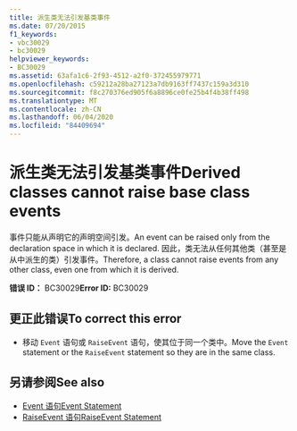 ```yaml
---
title: 派生类无法引发基类事件
ms.date: 07/20/2015
f1_keywords:
- vbc30029
- bc30029
helpviewer_keywords:
- BC30029
ms.assetid: 63afa1c6-2f93-4512-a2f0-372455979771
ms.openlocfilehash: c59212a28ba27123a7db9163ff7437c159a3d310
ms.sourcegitcommit: f8c270376ed905f6a8896ce0fe25b4f4b38ff498
ms.translationtype: MT
ms.contentlocale: zh-CN
ms.lasthandoff: 06/04/2020
ms.locfileid: "84409694"
---
```

# <a name="derived-classes-cannot-raise-base-class-events"></a><span data-ttu-id="c119e-102">派生类无法引发基类事件</span><span class="sxs-lookup"><span data-stu-id="c119e-102">Derived classes cannot raise base class events</span></span>
<span data-ttu-id="c119e-103">事件只能从声明它的声明空间引发。</span><span class="sxs-lookup"><span data-stu-id="c119e-103">An event can be raised only from the declaration space in which it is declared.</span></span> <span data-ttu-id="c119e-104">因此，类无法从任何其他类（甚至是从中派生的类）引发事件。</span><span class="sxs-lookup"><span data-stu-id="c119e-104">Therefore, a class cannot raise events from any other class, even one from which it is derived.</span></span>  
  
 <span data-ttu-id="c119e-105">**错误 ID：** BC30029</span><span class="sxs-lookup"><span data-stu-id="c119e-105">**Error ID:** BC30029</span></span>  
  
## <a name="to-correct-this-error"></a><span data-ttu-id="c119e-106">更正此错误</span><span class="sxs-lookup"><span data-stu-id="c119e-106">To correct this error</span></span>  
  
- <span data-ttu-id="c119e-107">移动 `Event` 语句或 `RaiseEvent` 语句，使其位于同一个类中。</span><span class="sxs-lookup"><span data-stu-id="c119e-107">Move the `Event` statement or the `RaiseEvent` statement so they are in the same class.</span></span>  
  
## <a name="see-also"></a><span data-ttu-id="c119e-108">另请参阅</span><span class="sxs-lookup"><span data-stu-id="c119e-108">See also</span></span>

- [<span data-ttu-id="c119e-109">Event 语句</span><span class="sxs-lookup"><span data-stu-id="c119e-109">Event Statement</span></span>](../statements/event-statement.md)
- [<span data-ttu-id="c119e-110">RaiseEvent 语句</span><span class="sxs-lookup"><span data-stu-id="c119e-110">RaiseEvent Statement</span></span>](../statements/raiseevent-statement.md)
